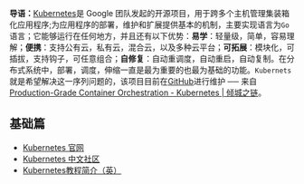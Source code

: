 **导语：**[Kubernetes](https://kubernetes.io/)是 Google 团队发起的开源项目，用于跨多个主机管理集装箱化应用程序;为应用程序的部署，维护和扩展提供基本的机制，主要实现语言为`Go`语言；它能够运行在任何地方，并且还有以下优势：**易学**：轻量级，简单，容易理解；**便携**：支持公有云，私有云，混合云，以及多种云平台；**可拓展**：模块化，可插拔，支持钩子，可任意组合；**自修复**：自动重调度，自动重启，自动复制。在分布式系统中，部署，调度，伸缩一直是最为重要的也最为基础的功能。`Kubernets`就是希望解决这一序列问题的，该项目目前在[GitHub](https://github.com/kubernetes/kubernetes)进行维护 ── 来自 [Production-Grade Container Orchestration - Kubernetes | 倾城之链](https://nicelinks.site/post/5b2cad0a34c03342fda0f37e)。

## 基础篇

- [Kubernetes 官网](https://kubernetes.io/)
- [Kubernetes 中文社区](https://www.kubernetes.org.cn/)
- [Kubernetes教程简介（英）](http://okigiveup.net/a-tutorial-introduction-to-kubernetes/)